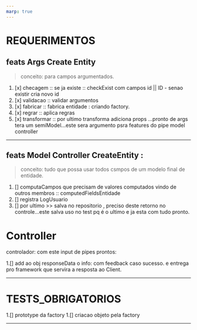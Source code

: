 ```yaml
---
marp: true
---
```

# REQUERIMENTOS

## feats Args Create Entity
> conceito: para campos argumentados.

1. [x] checagem ::  se ja existe :: checkExist com campos id || ID - senao existir cria novo id
1. [x] validacao :: validar argumentos
1. [x] fabricar :: fabrica entidade : criando factory.
1. [x] regrar :: aplica regras
1. [x] transformar :: por ultimo transforma adiciona props ...pronto de args tera um semiModel...este sera argumento psra features do pipe model controller


---

## feats Model Controller CreateEntity :

> conceito: tudo que possa usar todos csmpos de um modelo final de entidade.

1. [] computaCampos que precisam de valores computados vindo de outros membros :: computedFieldsEntidade
1. [] registra LogUsuario
1. [] por ultimo >> salva no repositorio , preciso deste retorno no controle...este salva uso no test pq é o ultimo e ja esta com tudo pronto.

# Controller
controlador: com este input de pipes prontos:

1.[] add ao obj responseData o info: com feedback caso sucesso. e entrega pro framework que servira a resposta ao Client.

---

# TESTS_OBRIGATORIOS
1.[] prototype da factory
1.[] criacao objeto pela factory

---


